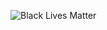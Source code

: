 ![Black Lives Matter](https://blacklivesmatter.com/wp-content/uploads/2020/06/blmgn-sm-blm-facebook-frame-1418x1418-03.png)
